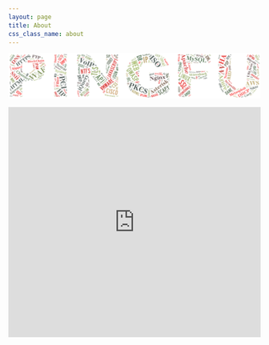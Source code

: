 ```yaml
---
layout: page
title: About
css_class_name: about
---
```


![pingfu logo](/img/pingfu.png "pingfu logo")

<iframe src="https://www.google.com/maps/embed?pb=!1m18!1m12!1m3!1d19888.7982477645!2d-3.1837516!3d51.4822346!2m3!1f0!2f0!3f0!3m2!1i1024!2i768!4f13.1!3m3!1m2!1s0x486e03363fb9d07b%3A0x7b16a550ddd8ea00!2sCardiff+castle!5e0!3m2!1sen!2suk!4v1437068574575" frameborder="0" style="border:0; width: 100%; height: 460px;"></iframe>



